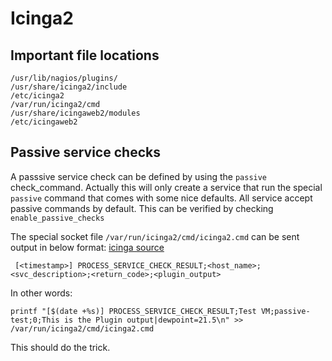 # Icinga2
## Important file locations
```
/usr/lib/nagios/plugins/
/usr/share/icinga2/include
/etc/icinga2
/var/run/icinga2/cmd
/usr/share/icingaweb2/modules
/etc/icingaweb2
```
## Passive service checks
A passsive service check can be defined by using the `passive` check_command.
Actually this will only create a service that run the special `passive` command
that comes with some nice defaults. All service accept passive commands by
default. This can be verified by checking `enable_passive_checks`

The special socket file `/var/run/icinga2/cmd/icinga2.cmd` can be sent output in
below format: [icinga source](https://docs.icinga.com/latest/en/passivechecks.html)
```
 [<timestamp>] PROCESS_SERVICE_CHECK_RESULT;<host_name>;<svc_description>;<return_code>;<plugin_output>
```
In other words:
```
printf "[$(date +%s)] PROCESS_SERVICE_CHECK_RESULT;Test VM;passive-test;0;This is the Plugin output|dewpoint=21.5\n" >> /var/run/icinga2/cmd/icinga2.cmd
```
This should do the trick.
